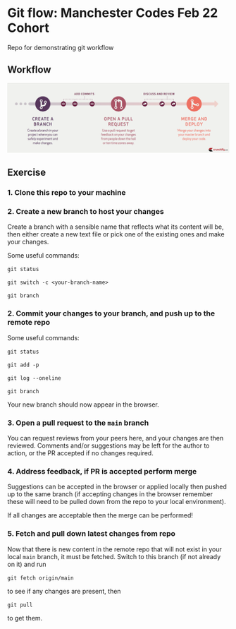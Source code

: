 # Git flow: Manchester Codes Feb 22 Cohort
Repo for demonstrating git workflow

## Workflow
![workflow diagram](./Github-WorkFlow.png)

## Exercise

### 1. Clone this repo to your machine

### 2. Create a new branch to host your changes 
Create a branch with a sensible name that reflects what its content will be, then either create a new text file or pick one of the existing ones and make your changes.

Some useful commands:
```
git status
```
```
git switch -c <your-branch-name>
```
```
git branch
```

### 2. Commit your changes to your branch, and push up to the remote repo
Some useful commands:
```
git status
```
```
git add -p
```
```
git log --oneline
```
```
git branch
```

Your new branch should now appear in the browser.

### 3. Open a pull request to the `main` branch
You can request reviews from your peers here, and your changes are then reviewed. Comments and/or suggestions may be left for the author to action, or the PR accepted if no changes required.

### 4. Address feedback, if PR is accepted perform merge
Suggestions can be accepted in the browser or applied locally then pushed up to the same branch (if accepting changes in the browser remember these will need to be pulled down from the repo to your local environment).

If all changes are acceptable then the merge can be performed!

### 5. Fetch and pull down latest changes from repo
Now that there is new content in the remote repo that will not exist in your local `main` branch, it must be fetched. Switch to this branch (if not already on it) and run
```
git fetch origin/main
```
to see if any changes are present, then
```
git pull
```
to get them.
